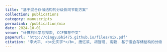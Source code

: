 ```yaml
---
title: "基于混合存储结构的分级协同节能方案"
collection: publications
category: manuscripts
permalink: /publication/mix
date: 2024-10-01
venue: "计算机科学与探索, CCF推荐中文"
paperurl: 'http://qingyuShi475.github.io/files/mix.pdf'
citation: "李大平, <b>史庆宇*</b>, 唐忆滨, 胡哲琨, 高毅. 基于混合存储结构的分级协同节能方案. 计算机科学与探索, 2024, 18(10): 2690-2703."
---
```



